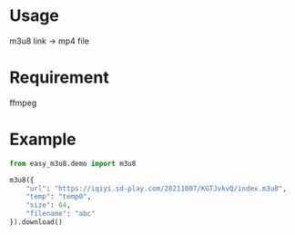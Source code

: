 # Usage
m3u8 link -> mp4 file
# Requirement
ffmpeg
# Example
```python
from easy_m3u8.demo import m3u8

m3u8({
	"url": "https://iqiyi.sd-play.com/20211007/KGTJvkvQ/index.m3u8",
	"temp": "temp0",
	"size": 64,
	"filename": "abc"
}).download()
```
